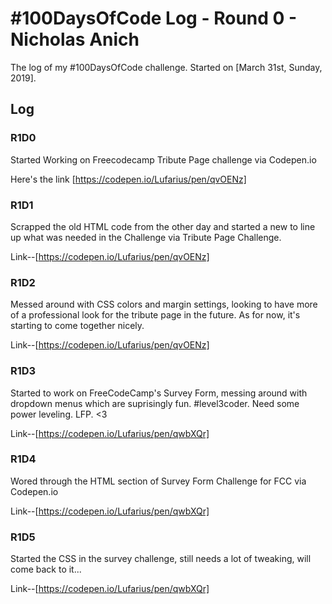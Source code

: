 # #100DaysOfCode Log - Round 0 - Nicholas Anich

The log of my #100DaysOfCode challenge. Started on [March 31st, Sunday, 2019].

## Log

### R1D0 
Started Working on Freecodecamp Tribute Page challenge via Codepen.io 

Here's the link [https://codepen.io/Lufarius/pen/qvOENz]

### R1D1
Scrapped the old HTML code from the other day and started a new to line up what was needed in the Challenge via Tribute Page Challenge.

Link--[https://codepen.io/Lufarius/pen/qvOENz]

### R1D2
Messed around with CSS colors and margin settings, looking to have more of a professional look for the tribute page in the future. As for now, it's starting to come together nicely. 

Link--[https://codepen.io/Lufarius/pen/qvOENz]

### R1D3
Started to work on FreeCodeCamp's Survey Form, messing around with dropdown menus which are suprisingly fun. #level3coder. Need some power leveling. LFP. <3

Link--[https://codepen.io/Lufarius/pen/qwbXQr]

### R1D4
Wored through the HTML section of Survey Form Challenge for FCC via Codepen.io

Link--[https://codepen.io/Lufarius/pen/qwbXQr]

### R1D5
Started the CSS in the survey challenge, still needs a lot of tweaking, will come back to it...

Link--[https://codepen.io/Lufarius/pen/qwbXQr]
